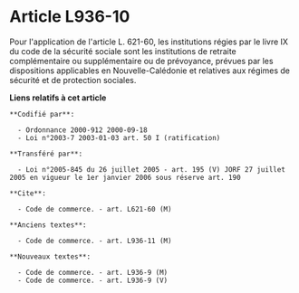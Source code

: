 # Article L936-10

Pour l'application de l'article L. 621-60, les institutions régies par le livre IX du code de la sécurité sociale sont les
institutions de retraite complémentaire ou supplémentaire ou de prévoyance, prévues par les dispositions applicables en
Nouvelle-Calédonie et relatives aux régimes de sécurité et de protection sociales.

**Liens relatifs à cet article**

	**Codifié par**:

	  - Ordonnance 2000-912 2000-09-18
	  - Loi n°2003-7 2003-01-03 art. 50 I (ratification)

	**Transféré par**:

	  - Loi n°2005-845 du 26 juillet 2005 - art. 195 (V) JORF 27 juillet 2005 en vigueur le 1er janvier 2006 sous réserve art. 190

	**Cite**:

	  - Code de commerce. - art. L621-60 (M)

	**Anciens textes**:

	  - Code de commerce. - art. L936-11 (M)

	**Nouveaux textes**:

	  - Code de commerce. - art. L936-9 (M)
	  - Code de commerce. - art. L936-9 (V)
